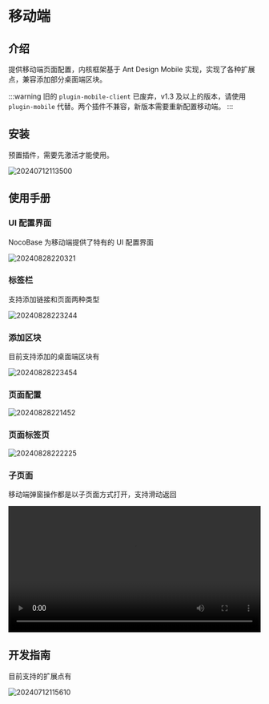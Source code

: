 # 移动端

<PluginInfo name="mobile"></PluginInfo>

## 介绍

提供移动端页面配置，内核框架基于 Ant Design Mobile 实现，实现了各种扩展点，兼容添加部分桌面端区块。

:::warning
旧的 `plugin-mobile-client` 已废弃，v1.3 及以上的版本，请使用 `plugin-mobile` 代替。两个插件不兼容，新版本需要重新配置移动端。
:::

## 安装

预置插件，需要先激活才能使用。

![20240712113500](https://static-docs.nocobase.com/20240712113500.png)

## 使用手册

### UI 配置界面

NocoBase 为移动端提供了特有的 UI 配置界面

![20240828220321](https://static-docs.nocobase.com/20240828220321.png)

### 标签栏

支持添加链接和页面两种类型

![20240828223244](https://static-docs.nocobase.com/20240828223244.png)

### 添加区块

目前支持添加的桌面端区块有

![20240828223454](https://static-docs.nocobase.com/20240828223454.png)

### 页面配置

![20240828221452](https://static-docs.nocobase.com/20240828221452.png)

### 页面标签页

![20240828222225](https://static-docs.nocobase.com/20240828222225.png)

### 子页面

移动端弹窗操作都是以子页面方式打开，支持滑动返回

<video width="100%" controls>
  <source src="https://static-docs.nocobase.com/20240828222736_rec_.mp4" type="video/mp4">
</video>

## 开发指南

目前支持的扩展点有

![20240712115610](https://static-docs.nocobase.com/20240712115610.png)
